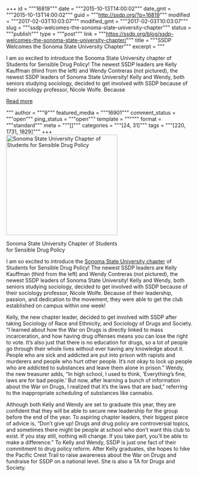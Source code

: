 +++
id = """16819"""
date = """2015-10-13T14:00:02"""
date_gmt = """2015-10-13T14:00:02"""
guid = """http://ssdp.org/?p=16819"""
modified = """2017-02-03T10:03:07"""
modified_gmt = """2017-02-03T10:03:07"""
slug = """ssdp-welcomes-the-sonoma-state-university-chapter"""
status = """publish"""
type = """post"""
link = """https://ssdp.org/blog/ssdp-welcomes-the-sonoma-state-university-chapter/"""
title = """SSDP Welcomes the Sonoma State University Chapter"""
excerpt = """<p>I am so excited to introduce the Sonoma State University chapter of Students for Sensible Drug Policy! The newest SSDP leaders are Kelly Kauffman (third from the left) and Wendy Contreras (not pictured), the newest SSDP leaders of Sonoma State University! Kelly and Wendy, both seniors studying sociology, decided to get involved with SSDP because of their sociology professor, Nicole Wolfe. Because</p>
<div class="h10"></div>
<p><a class="more-link2 flat" href="https://ssdp.org/blog/ssdp-welcomes-the-sonoma-state-university-chapter/">Read more</a></p>
"""
author = """9"""
featured_media = """16901"""
comment_status = """open"""
ping_status = """open"""
template = """"""
format = """standard"""
meta = """[]"""
categories = """[24, 31]"""
tags = """[220, 1731, 1829]"""
+++
<div id="attachment_16901" style="width: 310px" class="wp-caption alignright"><a href="/assets/12071805_10208371000981180_386074605_n.jpg"><img class="wp-image-16901 size-medium" src="http://ssdp.org/assets/12071805_10208371000981180_386074605_n-300x270.jpg" alt="Sonoma State University Chapter of Students for Sensible Drug Policy" width="300" height="270" /></a><p class="wp-caption-text">Sonoma State University Chapter of Students for Sensible Drug Policy</p></div>

<span style="font-weight: 400;">I am so excited to introduce the <a href="http://ssdp.org/chapters/pacific/california/sonoma-state-university/" target="_blank">Sonoma State University chapter</a> of Students for Sensible Drug Policy! The newest SSDP leaders are Kelly Kauffman (third from the left) and Wendy Contreras (not pictured), the newest SSDP leaders of Sonoma State University! Kelly and Wendy, both seniors studying sociology, decided to get involved with SSDP because of their sociology professor, Nicole Wolfe. Because of their leadership, passion, and dedication to the movement, they were able to get the club established on campus within one week!</span>

<span style="font-weight: 400;">Kelly, the new chapter leader, decided to get involved with SSDP after taking Sociology of Race and Ethnicity, and Sociology of Drugs and Society. “I learned about how the War on Drugs is directly linked to mass incarceration, and how having drug offenses means you can lose the right to vote. It’s also just that there is no education for drugs, so a lot of people go through their whole lives without ever having any knowledge about it. People who are sick and addicted are put into prison with rapists and murderers and people who hurt other people. It’s not okay to lock up people who are addicted to substances and leave them alone in prison.” Wendy, the new treasurer adds, “In high school, I used to think, ‘Everything’s fine, laws are for bad people.’ But now, after learning a bunch of information about the War on Drugs, I realized that it’s the laws that are bad,” referring to the inappropriate scheduling of substances like cannabis.</span>

<span style="font-weight: 400;">Although both Kelly and Wendy are set to graduate this year, they are confident that they will be able to secure new leadership for the group before the end of the year. To aspiring chapter leaders, their biggest piece of advice is, “Don’t give up! Drugs and drug policy are controversial topics, and sometimes there might be people at school who don’t want this club to exist. If you stay still, nothing will change. If you take part, you’ll be able to make a difference.” To Kelly and Wendy, SSDP is just one fact of their commitment to drug policy reform. After Kelly graduates, she hopes to hike the Pacific Crest Trail to raise awareness about the War on Drugs and fundraise for SSDP on a national level. She is also a TA for Drugs and Society. </span>
